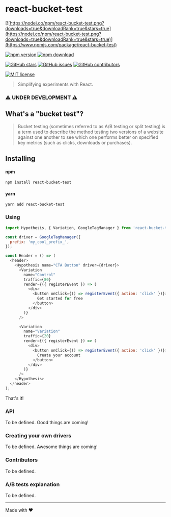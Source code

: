 # react-bucket-test


[![https://nodei.co/npm/react-bucket-test.png?downloads=true&downloadRank=true&stars=true](https://nodei.co/npm/react-bucket-test.png?downloads=true&downloadRank=true&stars=true)](https://www.npmjs.com/package/react-bucket-test)

<!-- badge -->
[![npm version](https://img.shields.io/npm/v/react-bucket-test.svg)](https://www.npmjs.com/package/react-bucket-test)
[![npm download](https://img.shields.io/npm/dm/react-bucket-test.svg)](https://www.npmjs.com/package/react-bucket-test)

[![GitHub stars](https://img.shields.io/github/stars/cezarlz/react-bucket-test.svg?style=social&label=Star)](https://github.com/cezarlz/react-bucket-test)
[![GitHub issues](https://img.shields.io/github/issues/cezarlz/react-bucket-test.svg)](https://github.com/cezarlz/react-bucket-test/issues)
[![GitHub contributors](https://img.shields.io/github/contributors/cezarlz/react-bucket-test.svg)](https://GitHub.com/cezarlz/react-bucket-test/graphs/contributors/)

[![MIT license](https://img.shields.io/badge/License-MIT-blue.svg)](https://lbesson.mit-license.org/)

<!-- endbadge -->


> Simplifying experiments with React.

### :warning: UNDER DEVELOPMENT :warning:

## What's a "bucket test"?

> Bucket testing (sometimes referred to as A/B testing or split testing) is a term used to describe the method testing two versions of a website against one another to see which one performs better on specified key metrics (such as clicks, downloads or purchases).

## Installing

#### npm

```
npm install react-bucket-test
```

#### yarn

```
yarn add react-bucket-test
```

### Using

```js
import Hypothesis, { Variation, GoogleTagManager } from 'react-bucket-test';

const driver = GoogleTagManager({
  prefix: 'my_cool_prefix_',
});

const Header = () => (
  <header>
    <Hypothesis name="CTA Button" driver={driver}>
      <Variation
        name="Control"
        traffic={80}
        render={({ registerEvent }) => (
          <div>
            <button onClick={() => registerEvent({ action: 'click' })}>
              Get started for free
            </button>
          </div>
        )}
      />

      <Variation
        name="Variation"
        traffic={20}
        render={({ registerEvent }) => (
          <div>
            <button onClick={() => registerEvent({ action: 'click' })}>
              Create your account
            </button>
          </div>
        )}
      />
    </Hypothesis>
  </header>
);
```

That's it!

### API

To be defined. Good things are coming!

### Creating your own drivers

To be defined. Awesome things are coming!

### Contributors

To be defined.

### A/B tests explanation

To be defined.

---

Made with :heart:
